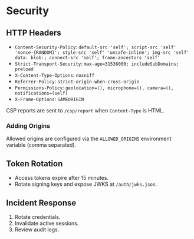 # Security

## HTTP Headers
- `Content-Security-Policy`: `default-src 'self'; script-src 'self' 'nonce-{RANDOM}'; style-src 'self' 'unsafe-inline'; img-src 'self' data: blob:; connect-src 'self'; frame-ancestors 'self'`
- `Strict-Transport-Security`: `max-age=31536000; includeSubDomains; preload`
- `X-Content-Type-Options`: `nosniff`
- `Referrer-Policy`: `strict-origin-when-cross-origin`
- `Permissions-Policy`: `geolocation=(), microphone=(), camera=(), notifications=(self)`
- `X-Frame-Options`: `SAMEORIGIN`

CSP reports are sent to `/csp/report` when `Content-Type` is HTML.

### Adding Origins
Allowed origins are configured via the `ALLOWED_ORIGINS` environment variable (comma separated).

## Token Rotation
- Access tokens expire after 15 minutes.
- Rotate signing keys and expose JWKS at `/auth/jwks.json`.

## Incident Response
1. Rotate credentials.
2. Invalidate active sessions.
3. Review audit logs.
